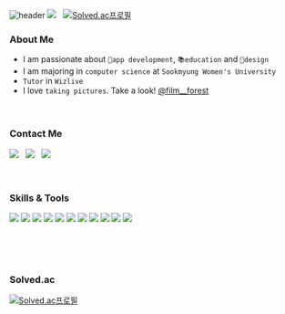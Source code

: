 ![header](https://capsule-render.vercel.app/api?type=waving&color=607DEF&height=250&section=header&text=YERIM%20KIM&fontSize=80&animation=fadeIn&fontAlignY=40&descAlignY=51&descAlign=62&fontColor=FFFFFF)
<img src="https://komarev.com/ghpvc/?username=aerimforest&label=Profile%20views&color=0e75b6&style=flat&color=607DEF"/>&nbsp;&nbsp;
[![Solved.ac프로필](http://mazassumnida.wtf/api/mini/generate_badge?boj=yerim5287)](https://solved.ac/yerim5287)&nbsp;&nbsp;

### About Me
- I am passionate about `📱app development`, `📚education` and `🎨design`
- I am majoring in `computer science` at `Sookmyung Women's University`
- `Tutor` in `Wizlive`
- I love `taking pictures`. Take a look! [@film__forest](https://www.instagram.com/film__forest/)
</br></br></br>

### Contact Me
<a href="https://www.linkedin.com/in/aerimforest" target="_blank"><img src="http://img.shields.io/badge/-LinkedIn-0A66C2?style=flat&logo=LinkedIn"></a>&nbsp;&nbsp;
<a href="mailto:aerimforest98@gmail.com"><img src="http://img.shields.io/badge/-Gmail-27282C?style=flat&logo=Gmail"></a>&nbsp;&nbsp;
<a href="https://aerimforest.tistory.com" target="_blank"><img src="http://img.shields.io/badge/-Blog-27282C?style=flat&logo=Bloglovin"></a>
</br></br></br>

### Skills & Tools
<p align="start">
<img src="http://img.shields.io/badge/-Android-27282C?style=flat&logo=Android">
<img src="http://img.shields.io/badge/-Kotlin-27282C?style=flat&logo=Kotlin">
<img src="http://img.shields.io/badge/-Java-27282C?style=flat&logo=Java">
<img src="http://img.shields.io/badge/-C++-27282C?style=flat&logo=C++">
<img src="http://img.shields.io/badge/-C-27282C?style=flat">
<img src="http://img.shields.io/badge/-Python-27282C?style=flat&logo=Python">
<img src="http://img.shields.io/badge/-Django-27282C?style=flat&logo=Django">
<img src="http://img.shields.io/badge/-Firebase-27282C?style=flat&logo=Firebase">
<img src="http://img.shields.io/badge/-Swift-27282C?style=flat&logo=Swift">
<img src="http://img.shields.io/badge/-Figma-27282C?style=flat&logo=Figma">
  <img src="http://img.shields.io/badge/-Git-27282C?style=flat&logo=Git">
</p>
<br/></br></br>

### Solved.ac  
[![Solved.ac프로필](http://mazassumnida.wtf/api/v2/generate_badge?boj=yerim5287)](https://solved.ac/yerim5287)&nbsp;&nbsp;&nbsp;&nbsp;
<!-- ![Anurag's GitHub stats](https://github-readme-stats.vercel.app/api?username=aerimforest&show_icons=true&theme=ayu-mirage&hide=stars&count_private=true&hide_rank=true&title_color=607DEF&icon_color=607DEF) 
 -->
